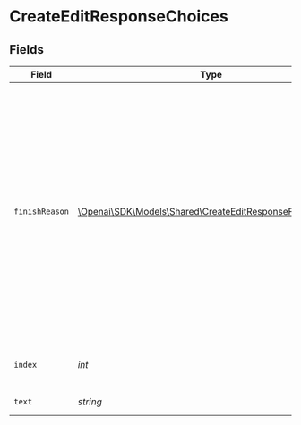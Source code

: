 # CreateEditResponseChoices


## Fields

| Field                                                                                                                                                                                                                                                                                                     | Type                                                                                                                                                                                                                                                                                                      | Required                                                                                                                                                                                                                                                                                                  | Description                                                                                                                                                                                                                                                                                               |
| --------------------------------------------------------------------------------------------------------------------------------------------------------------------------------------------------------------------------------------------------------------------------------------------------------- | --------------------------------------------------------------------------------------------------------------------------------------------------------------------------------------------------------------------------------------------------------------------------------------------------------- | --------------------------------------------------------------------------------------------------------------------------------------------------------------------------------------------------------------------------------------------------------------------------------------------------------- | --------------------------------------------------------------------------------------------------------------------------------------------------------------------------------------------------------------------------------------------------------------------------------------------------------- |
| `finishReason`                                                                                                                                                                                                                                                                                            | [\Openai\SDK\Models\Shared\CreateEditResponseFinishReason](../../models/shared/CreateEditResponseFinishReason.md)                                                                                                                                                                                         | :heavy_check_mark:                                                                                                                                                                                                                                                                                        | The reason the model stopped generating tokens. This will be `stop` if the model hit a natural stop point or a provided stop sequence,<br/>`length` if the maximum number of tokens specified in the request was reached,<br/>or `content_filter` if content was omitted due to a flag from our content filters.<br/> |
| `index`                                                                                                                                                                                                                                                                                                   | *int*                                                                                                                                                                                                                                                                                                     | :heavy_check_mark:                                                                                                                                                                                                                                                                                        | The index of the choice in the list of choices.                                                                                                                                                                                                                                                           |
| `text`                                                                                                                                                                                                                                                                                                    | *string*                                                                                                                                                                                                                                                                                                  | :heavy_check_mark:                                                                                                                                                                                                                                                                                        | The edited result.                                                                                                                                                                                                                                                                                        |